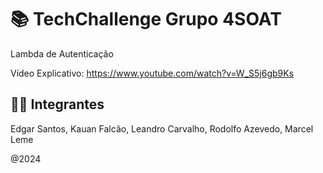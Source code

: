 # 📚 TechChallenge Grupo 4SOAT

Lambda de Autenticação

Vídeo Explicativo: https://www.youtube.com/watch?v=W_S5j6gb9Ks

## 👨‍💻 Integrantes
Edgar Santos,
Kauan Falcão,
Leandro Carvalho,
Rodolfo Azevedo,
Marcel Leme

@2024
